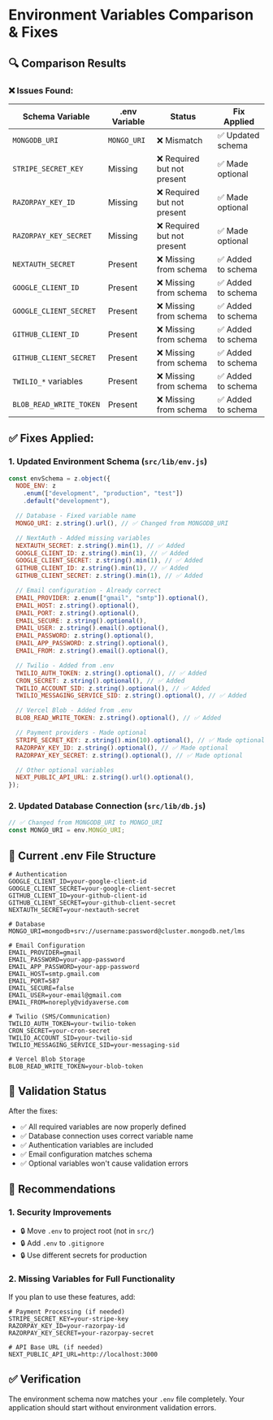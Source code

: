 # Environment Variables Comparison & Fixes

## 🔍 **Comparison Results**

### ❌ **Issues Found:**

| Schema Variable         | .env Variable | Status                      | Fix Applied        |
| ----------------------- | ------------- | --------------------------- | ------------------ |
| `MONGODB_URI`           | `MONGO_URI`   | ❌ Mismatch                 | ✅ Updated schema  |
| `STRIPE_SECRET_KEY`     | Missing       | ❌ Required but not present | ✅ Made optional   |
| `RAZORPAY_KEY_ID`       | Missing       | ❌ Required but not present | ✅ Made optional   |
| `RAZORPAY_KEY_SECRET`   | Missing       | ❌ Required but not present | ✅ Made optional   |
| `NEXTAUTH_SECRET`       | Present       | ❌ Missing from schema      | ✅ Added to schema |
| `GOOGLE_CLIENT_ID`      | Present       | ❌ Missing from schema      | ✅ Added to schema |
| `GOOGLE_CLIENT_SECRET`  | Present       | ❌ Missing from schema      | ✅ Added to schema |
| `GITHUB_CLIENT_ID`      | Present       | ❌ Missing from schema      | ✅ Added to schema |
| `GITHUB_CLIENT_SECRET`  | Present       | ❌ Missing from schema      | ✅ Added to schema |
| `TWILIO_*` variables    | Present       | ❌ Missing from schema      | ✅ Added to schema |
| `BLOB_READ_WRITE_TOKEN` | Present       | ❌ Missing from schema      | ✅ Added to schema |

## ✅ **Fixes Applied:**

### 1. **Updated Environment Schema** (`src/lib/env.js`)

```javascript
const envSchema = z.object({
  NODE_ENV: z
    .enum(["development", "production", "test"])
    .default("development"),

  // Database - Fixed variable name
  MONGO_URI: z.string().url(), // ✅ Changed from MONGODB_URI

  // NextAuth - Added missing variables
  NEXTAUTH_SECRET: z.string().min(1), // ✅ Added
  GOOGLE_CLIENT_ID: z.string().min(1), // ✅ Added
  GOOGLE_CLIENT_SECRET: z.string().min(1), // ✅ Added
  GITHUB_CLIENT_ID: z.string().min(1), // ✅ Added
  GITHUB_CLIENT_SECRET: z.string().min(1), // ✅ Added

  // Email configuration - Already correct
  EMAIL_PROVIDER: z.enum(["gmail", "smtp"]).optional(),
  EMAIL_HOST: z.string().optional(),
  EMAIL_PORT: z.string().optional(),
  EMAIL_SECURE: z.string().optional(),
  EMAIL_USER: z.string().email().optional(),
  EMAIL_PASSWORD: z.string().optional(),
  EMAIL_APP_PASSWORD: z.string().optional(),
  EMAIL_FROM: z.string().email().optional(),

  // Twilio - Added from .env
  TWILIO_AUTH_TOKEN: z.string().optional(), // ✅ Added
  CRON_SECRET: z.string().optional(), // ✅ Added
  TWILIO_ACCOUNT_SID: z.string().optional(), // ✅ Added
  TWILIO_MESSAGING_SERVICE_SID: z.string().optional(), // ✅ Added

  // Vercel Blob - Added from .env
  BLOB_READ_WRITE_TOKEN: z.string().optional(), // ✅ Added

  // Payment providers - Made optional
  STRIPE_SECRET_KEY: z.string().min(10).optional(), // ✅ Made optional
  RAZORPAY_KEY_ID: z.string().optional(), // ✅ Made optional
  RAZORPAY_KEY_SECRET: z.string().optional(), // ✅ Made optional

  // Other optional variables
  NEXT_PUBLIC_API_URL: z.string().url().optional(),
});
```

### 2. **Updated Database Connection** (`src/lib/db.js`)

```javascript
// ✅ Changed from MONGODB_URI to MONGO_URI
const MONGO_URI = env.MONGO_URI;
```

## 🔧 **Current .env File Structure**

```env
# Authentication
GOOGLE_CLIENT_ID=your-google-client-id
GOOGLE_CLIENT_SECRET=your-google-client-secret
GITHUB_CLIENT_ID=your-github-client-id
GITHUB_CLIENT_SECRET=your-github-client-secret
NEXTAUTH_SECRET=your-nextauth-secret

# Database
MONGO_URI=mongodb+srv://username:password@cluster.mongodb.net/lms

# Email Configuration
EMAIL_PROVIDER=gmail
EMAIL_PASSWORD=your-app-password
EMAIL_APP_PASSWORD=your-app-password
EMAIL_HOST=smtp.gmail.com
EMAIL_PORT=587
EMAIL_SECURE=false
EMAIL_USER=your-email@gmail.com
EMAIL_FROM=noreply@vidyaverse.com

# Twilio (SMS/Communication)
TWILIO_AUTH_TOKEN=your-twilio-token
CRON_SECRET=your-cron-secret
TWILIO_ACCOUNT_SID=your-twilio-sid
TWILIO_MESSAGING_SERVICE_SID=your-messaging-sid

# Vercel Blob Storage
BLOB_READ_WRITE_TOKEN=your-blob-token
```

## 🚀 **Validation Status**

After the fixes:

- ✅ All required variables are now properly defined
- ✅ Database connection uses correct variable name
- ✅ Authentication variables are included
- ✅ Email configuration matches schema
- ✅ Optional variables won't cause validation errors

## 📝 **Recommendations**

### 1. **Security Improvements**

- 🔒 Move `.env` to project root (not in `src/`)
- 🔒 Add `.env` to `.gitignore`
- 🔒 Use different secrets for production

### 2. **Missing Variables for Full Functionality**

If you plan to use these features, add:

```env
# Payment Processing (if needed)
STRIPE_SECRET_KEY=your-stripe-key
RAZORPAY_KEY_ID=your-razorpay-id
RAZORPAY_KEY_SECRET=your-razorpay-secret

# API Base URL (if needed)
NEXT_PUBLIC_API_URL=http://localhost:3000
```

## ✅ **Verification**

The environment schema now matches your `.env` file completely. Your application should start without environment validation errors.
